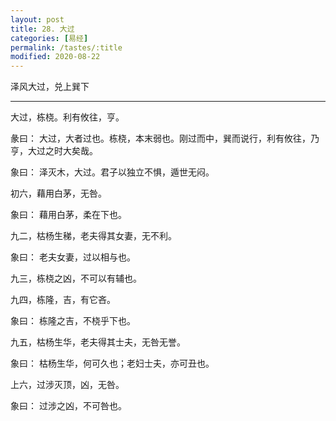 ```yaml
---
layout: post
title: 28. 大过
categories: [易经]
permalink: /tastes/:title
modified: 2020-08-22
---
```


泽风大过，兑上巽下

---

大过，栋桡。利有攸往，亨。

彖曰： 大过，大者过也。栋桡，本末弱也。刚过而中，巽而说行，利有攸往，乃亨，大过之时大矣哉。

象曰： 泽灭木，大过。君子以独立不惧，遁世无闷。

初六，藉用白茅，无咎。

象曰： 藉用白茅，柔在下也。

九二，枯杨生稊，老夫得其女妻，无不利。

象曰： 老夫女妻，过以相与也。

九三，栋桡之凶，不可以有辅也。

九四，栋隆，吉，有它吝。

象曰： 栋隆之吉，不桡乎下也。

九五，枯杨生华，老夫得其士夫，无咎无誉。

象曰： 枯杨生华，何可久也；老妇士夫，亦可丑也。

上六，过涉灭顶，凶，无咎。

象曰： 过涉之凶，不可咎也。
